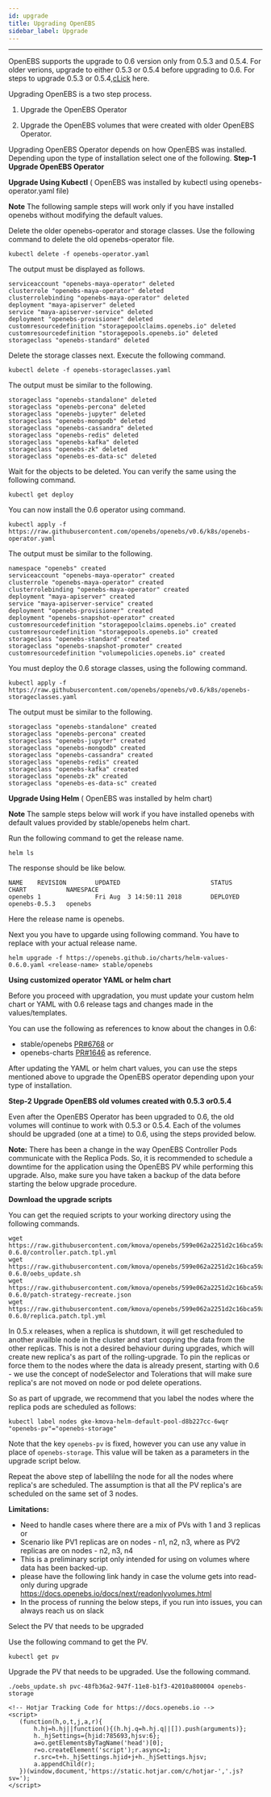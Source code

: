 ```yaml
---
id: upgrade
title: Upgrading OpenEBS
sidebar_label: Upgrade
---
```


------

OpenEBS supports the upgrade to 0.6 version only from 0.5.3 and 0.5.4.
For older verions, upgrade to either 0.5.3 or 0.5.4 before upgrading to 0.6. For steps to upgrade 0.5.3 or 0.5.4,[cLick](https://v05-docs.openebs.io/) here.

Upgrading OpenEBS is a two step process.

1. Upgrade the OpenEBS Operator

2. Upgrade the OpenEBS volumes that were created with older OpenEBS Operator.

Upgrading OpenEBS Operator depends on how OpenEBS was installed. Depending upon the type of installation select one of the following.
**Step-1 Upgrade OpenEBS Operator**

**Upgrade Using Kubectl** ( OpenEBS was installed by kubectl using openebs-operator.yaml file)

**Note** The following sample steps will work only if you have installed openebs without modifying the default values.

Delete the older openebs-operator and storage classes. Use the following command to delete the old openebs-operator file.
```
kubectl delete -f openebs-operator.yaml
```

The output must be displayed as follows.
```
serviceaccount "openebs-maya-operator" deleted
clusterrole "openebs-maya-operator" deleted
clusterrolebinding "openebs-maya-operator" deleted
deployment "maya-apiserver" deleted
service "maya-apiserver-service" deleted
deployment "openebs-provisioner" deleted
customresourcedefinition "storagepoolclaims.openebs.io" deleted
customresourcedefinition "storagepools.openebs.io" deleted
storageclass "openebs-standard" deleted
```

Delete the storage classes next. Execute the following command.
```
kubectl delete -f openebs-storageclasses.yaml
```

The output must be similar to the following.
```
storageclass "openebs-standalone" deleted
storageclass "openebs-percona" deleted
storageclass "openebs-jupyter" deleted
storageclass "openebs-mongodb" deleted
storageclass "openebs-cassandra" deleted
storageclass "openebs-redis" deleted
storageclass "openebs-kafka" deleted
storageclass "openebs-zk" deleted
storageclass "openebs-es-data-sc" deleted
```
Wait for the objects to be deleted. You can verify the same using the following command.
```
kubectl get deploy
```
You can now install the 0.6 operator using command.
```
kubectl apply -f https://raw.githubusercontent.com/openebs/openebs/v0.6/k8s/openebs-operator.yaml
```
The output must be similar to the following.
```
namespace "openebs" created
serviceaccount "openebs-maya-operator" created
clusterrole "openebs-maya-operator" created
clusterrolebinding "openebs-maya-operator" created
deployment "maya-apiserver" created
service "maya-apiserver-service" created
deployment "openebs-provisioner" created
deployment "openebs-snapshot-operator" created
customresourcedefinition "storagepoolclaims.openebs.io" created
customresourcedefinition "storagepools.openebs.io" created
storageclass "openebs-standard" created
storageclass "openebs-snapshot-promoter" created
customresourcedefinition "volumepolicies.openebs.io" created
```
You must deploy the 0.6 storage classes, using the following command.
```
kubectl apply -f https://raw.githubusercontent.com/openebs/openebs/v0.6/k8s/openebs-storageclasses.yaml
```

The output must be similar to the following.
```
storageclass "openebs-standalone" created
storageclass "openebs-percona" created
storageclass "openebs-jupyter" created
storageclass "openebs-mongodb" created
storageclass "openebs-cassandra" created
storageclass "openebs-redis" created
storageclass "openebs-kafka" created
storageclass "openebs-zk" created
storageclass "openebs-es-data-sc" created
```

**Upgrade Using Helm** ( OpenEBS was installed by helm chart)

**Note** The sample steps below will work if you have installed openebs with default values provided by stable/openebs helm chart.

Run the following command to get the release name.
```
helm ls
```
The response should be like below.
```
NAME    REVISION        UPDATED                         STATUS          CHART           NAMESPACE
openebs 1               Fri Aug  3 14:50:11 2018        DEPLOYED        openebs-0.5.3   openebs
```

Here the release name is openebs.

Next you you have to upgarde using following command. You have to replace <release-name> with your actual release name.
```
helm upgrade -f https://openebs.github.io/charts/helm-values-0.6.0.yaml <release-name> stable/openebs
```

**Using customized operator YAML or helm chart**

Before you proceed with upgradation, you must update your custom helm chart or YAML with 0.6 release tags and changes made in the values/templates.

You can use the following as references to know about the changes in 0.6: 
- stable/openebs [PR#6768](https://github.com/helm/charts/pull/6768) or 
- openebs-charts [PR#1646](https://github.com/openebs/openebs/pull/1646) as reference.

After updating the YAML or helm chart values, you can use the steps mentioned above to upgrade the OpenEBS operator depending upon your type of installation.

**Step-2 Upgrade OpenEBS old volumes created with 0.5.3 or0.5.4**

Even after the OpenEBS Operator has been upgraded to 0.6, the old volumes will continue to work with 0.5.3 or 0.5.4. Each of the volumes should be upgraded (one at a time) to 0.6, using the steps provided below.

**Note:** There has been a change in the way OpenEBS Controller Pods communicate with the Replica Pods. So, it is recommended to schedule a downtime for the application using the OpenEBS PV while performing this upgrade. Also, make sure you have taken a backup of the data before starting the below upgrade procedure.

**Download the upgrade scripts**

You can get the requied scripts to your working directory using the following commands.
```
wget https://raw.githubusercontent.com/kmova/openebs/599e062a2251d2c16bca59aeac4a7ed77e445e6e/k8s/upgrades/0.5.x-0.6.0/controller.patch.tpl.yml
wget https://raw.githubusercontent.com/kmova/openebs/599e062a2251d2c16bca59aeac4a7ed77e445e6e/k8s/upgrades/0.5.x-0.6.0/oebs_update.sh
wget https://raw.githubusercontent.com/kmova/openebs/599e062a2251d2c16bca59aeac4a7ed77e445e6e/k8s/upgrades/0.5.x-0.6.0/patch-strategy-recreate.json
wget https://raw.githubusercontent.com/kmova/openebs/599e062a2251d2c16bca59aeac4a7ed77e445e6e/k8s/upgrades/0.5.x-0.6.0/replica.patch.tpl.yml
```

In 0.5.x releases, when a replica is shutdown, it will get rescheduled to another availble node in the cluster and start copying the data from the other replicas. This is not a desired behaviour during upgrades, which will create new replica's as part of the rolling-upgrade. To pin the replicas or force them to the nodes where the data is already present, starting with 0.6 - we use the concept of nodeSelector and Tolerations that will make sure replica's are not moved on node or pod delete operations.

So as part of upgrade, we recommend that you label the nodes where the replica pods are scheduled as follows:
```
kubectl label nodes gke-kmova-helm-default-pool-d8b227cc-6wqr "openebs-pv"="openebs-storage"
```

Note that the key `openebs-pv` is fixed, however you can use any value in place of `openebs-storage`. This value will be taken as a parameters in the upgrade script below. 

Repeat the above step of labellilng the node for all the nodes where replica's are scheduled. The assumption is that all the PV replica's are scheduled on the same set of 3 nodes. 

**Limitations:**
- Need to handle cases where there are a mix of PVs with 1 and 3 replicas or 
- Scenario like PV1 replicas are on nodes - n1, n2, n3, where as PV2 replicas are on nodes - n2, n3, n4
- This is a preliminary script only intended for using on volumes where data has been backed-up.
- please have the following link handy in case the volume gets into read-only during upgrade 
  https://docs.openebs.io/docs/next/readonlyvolumes.html
- In the process of running the below steps, if you run into issues, you can always reach us on slack

Select the PV that needs to be upgraded

Use the following command to get the PV.
```
kubectl get pv
```
Upgrade the PV that needs to be upgraded. Use the following command.
```
./oebs_update.sh pvc-48fb36a2-947f-11e8-b1f3-42010a800004 openebs-storage

<!-- Hotjar Tracking Code for https://docs.openebs.io -->
<script>
   (function(h,o,t,j,a,r){
       h.hj=h.hj||function(){(h.hj.q=h.hj.q||[]).push(arguments)};
       h._hjSettings={hjid:785693,hjsv:6};
       a=o.getElementsByTagName('head')[0];
       r=o.createElement('script');r.async=1;
       r.src=t+h._hjSettings.hjid+j+h._hjSettings.hjsv;
       a.appendChild(r);
   })(window,document,'https://static.hotjar.com/c/hotjar-','.js?sv=');
</script>
